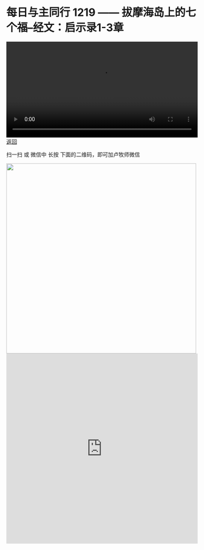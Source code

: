 # 每日与主同行 1219 —— 拔摩海岛上的七个福–经文：启示录1-3章

<video width='100%' controls src='https://go2024.simai.life/api?redirect=https://r2.savefamily.net/@pastorpaulqiankunlu618/OzMI8RporXs.mp4?metric=PastorLu%26keyword=webpage%26type=video%26bot=26%26to=webpage'></video>
<a href='../daily.html'> 返回 </a>
<p>扫一扫 或 微信中 长按 下面的二维码，即可加卢牧师微信</p>
<img src='https://r2.savefamily.net/OVagt1.JPG' width='500px' />



<iframe width="100%" height="500" src="https://www.youtube.com/embed/OzMI8RporXs?si=zz5OCgHQvyW71w8c&amp;controls=0" title="YouTube video player" frameborder="0" allow="accelerometer; autoplay; clipboard-write; encrypted-media; gyroscope; picture-in-picture; web-share" referrerpolicy="strict-origin-when-cross-origin" allowfullscreen></iframe>